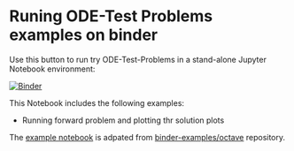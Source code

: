 # Runing ODE-Test Problems examples on binder

Use this button to run try ODE-Test-Problems in a stand-alone Jupyter Notebook environment: 

[![Binder](https://mybinder.org/badge_logo.svg)](https://mybinder.org/v2/gh/elswit/otp-binder.git/HEAD?labpath=index.ipynb)

This Notebook includes the following examples: 

  * Running forward problem and plotting thr solution plots

The [example notebook](index.ipynb) is adpated from [binder-examples/octave](https://github.com/binder-examples/octave) repository.
